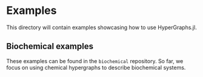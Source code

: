 # Examples

This directory will contain examples showcasing how to use HyperGraphs.jl.

## Biochemical examples

These examples can be found in the `biochemical` repository. So far, we focus on using chemical hypergraphs to describe biochemical systems.
